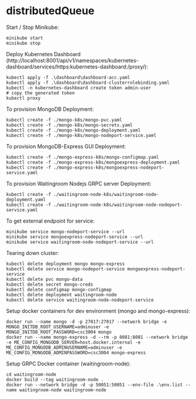 # distributedQueue

Start / Stop Minikube:

```
minikube start
minikube stop
```

Deploy Kubernetes Dashboard (http://localhost:8001/api/v1/namespaces/kubernetes-dashboard/services/https:kubernetes-dashboard:/proxy/):

```
kubectl apply -f .\dashboard\dashboard-acc.yaml
kubectl apply -f .\dashboard\dashboard-clusterrolebinding.yaml
kubectl -n kubernetes-dashboard create token admin-user
# copy the generated token
kubectl proxy
```

To provision MongoDB Deployment:

```
kubectl create -f ./mongo-k8s/mongo-pvc.yaml
kubectl create -f ./mongo-k8s/mongo-secrets.yaml
kubectl create -f ./mongo-k8s/mongo-deployment.yaml
kubectl create -f ./mongo-k8s/mongo-nodeport-service.yaml
```

To provision MongoDB-Express GUI Deployment:

```
kubectl create -f ./mongo-express-k8s/mongo-configmap.yaml
kubectl create -f ./mongo-express-k8s/mongoexpress-deployment.yaml
kubectl create -f ./mongo-express-k8s/mongoexpress-nodeport-service.yaml
```

To provision Waitingroom Nodejs GRPC server Deployment:

```
kubectl create -f ./waitingroom-node-k8s/waitingroom-node-deployment.yaml
kubectl create -f ./waitingroom-node-k8s/waitingroom-node-nodeport-service.yaml
```

To get external endpoint for service:

```
minikube service mongo-nodeport-service --url
minikube service mongoexpress-nodeport-service --url
minikube service waitingroom-node-nodeport-service --url
```

Tearing down cluster:

```
kubectl delete deployment mongo mongo-express
kubectl delete service mongo-nodeport-service mongoexpress-nodeport-service
kubectl delete pvc mongo-data
kubectl delete secret mongo-creds
kubectl delete configmap mongo-configmap
kubectl delete deployment waitingroom-node
kubectl delete service waitingroom-node-nodeport-service
```

Setup docker containers for dev environment (mongo and mongo-express):

```
docker run --name mongo -d -p 27017:27017 --network bridge -e MONGO_INITDB_ROOT_USERNAME=adminuser -e MONGO_INITDB_ROOT_PASSWORD=csc3004 mongo
docker run --name mongo-express -d --rm -p 8081:8081 --network bridge -e ME_CONFIG_MONGODB_SERVER=host.docker.internal -e ME_CONFIG_MONGODB_ADMINUSERNAME=adminuser -e ME_CONFIG_MONGODB_ADMINPASSWORD=csc3004 mongo-express
```

Setup GRPC Docker container (waitingroom-node):

```
cd waitingroom-node
docker build --tag waitingroom-node .
docker run --network bridge -d -p 50051:50051 --env-file .\env.list --name waitingroom-node waitingroom-node
```

